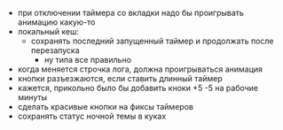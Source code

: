 - при отключении таймера со вкладки надо бы проигрывать анимацию какую-то
- локальный кеш:
  - сохранять последний запущенный таймер и продолжать после перезапуска
    - ну типа все правильно
- когда меняется строчка лога, должна проигрываться анимация
- кнопки разъезжаются, если ставить длинный таймер
- кажется, прикольно было бы добавить кноки +5 -5 на рабочие минуты
- сделать красивые кнопки на фиксы таймеров
- сохранять статус ночной темы в куках